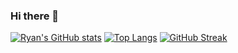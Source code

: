 ### Hi there 👋

<!--
**s3781009/s3781009** is a ✨ _special_ ✨ repository because its `README.md` (this file) appears on your GitHub profile.

Here are some ideas to get you started:

- 🔭 I’m currently working on ...
- 🌱 I’m currently learning ...
- 👯 I’m looking to collaborate on ...
- 🤔 I’m looking for help with ...
- 💬 Ask me about ...
- 📫 How to reach me: ...
- 😄 Pronouns: ...
- ⚡ Fun fact: ...
-->

[![Ryan's GitHub stats](https://github-readme-stats.vercel.app/api?username=s3781009&show_icons=true&theme=tokyonight)](https://github.com/anuraghazra/github-readme-stats)
[![Top Langs](https://github-readme-stats.vercel.app/api/top-langs/?username=s3781009&show_icons=true&theme=tokyonight&hide=Makefile&layout=compact)](https://github.com/anuraghazra/github-readme-stats)
[![GitHub Streak](https://github-readme-streak-stats.herokuapp.com/?user=s3781009)](https://git.io/streak-stats)
